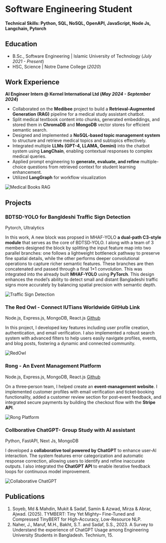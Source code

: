 # Software Engineering Student

#### Technical Skills: Python, SQL, NoSQL, OpenAPI, JavaScript, Node Js, Langchain, Pytorch 

## Education			        		
- B.Sc., Software Engineering | Islamic University of Technology (_July 2021 - Present_)
- HSC, Science                |         Notre Dame College               (_2020_)
  
## Work Experience
**AI Engineer Intern @ Kernel International Ltd (_May 2024 - September 2024_)**
- Collaborated on the **Medibee** project to build a **Retrieval-Augmented Generation (RAG)** pipeline for a medical study assistant chatbot.  
- Split medical textbook content into chunks, generated embeddings, and stored them in **ChromaDB** and **MongoDB** vector stores for efficient semantic search.  
- Designed and implemented a **NoSQL-based topic management system** to structure and retrieve medical topics and subtopics effectively.  
- Integrated multiple **LLMs (GPT-4, LLAMA, Gemini)** into the chatbot system using **LangChain**, enabling contextual responses to complex medical queries.  
- Applied prompt engineering to **generate, evaluate, and refine** multiple-choice questions from retrieved context for student learning enhancement.  
- Utilized **LangGraph** for workflow visualization   

![Medical Books RAG](/assets/img/Medibee_AI.png)

## Projects
### BDTSD-YOLO for Bangldeshi Traffic Sign Detection
Pytorch, Ultralytics

In this work, A new block was propsed in MHAF-YOLO **a dual‑path C3‑style module** that serves as the core of BDTSD‑YOLO. I along with a team of 3 members designed the block by splitting the input feature map into two parallel branches: one follows a lightweight bottleneck pathway to preserve fine spatial details, while the other performs deeper convolutional operations to capture richer semantic features. These branches are then concatenated and passed through a final 1×1 convolution. This was integrated into the already built **MHAF-YOLO**  using **PyTorch**. This design enhances the model’s ability to detect small and distant Bangladeshi traffic signs more accurately by balancing spatial precision with semantic depth.


![Traffic Sign Detection](/assets/img/Traffic_Sign.png)

### The Red Owl - Connect IUTians Worldwide GitHub Link
Node.js, Express.js, MongoDB, React.js
[Github](https://github.com/Samin-Sadaf7/TheRedOwl.git)

In this project, I developed key features including user profile creation, authentication, and email verification. I also implemented a robust search system with advanced filters to help users easily navigate profiles, events, and blog posts, fostering a dynamic and connected community.

![RedOwl](/assets/img/redowl.png)

### Rong - An Event Management Platform
Node.js, Express.js, MongoDB, React.js
[Github](https://github.com/Samin-Sadaf7/Rong---An-event-management-system.git)

On a three‑person team, I helped create an **event‑management website**. I implemented customer profiles with email verification and ticket‑booking functionality, added a customer review section for post‑event feedback, and integrated secure payments by building the checkout flow with the **Stripe API**.

![Rong Platform](/assets/img/rong.png)

### Collborative ChatGPT- Group Study with AI assistant
Python, FastAPI, Next Js, MongoDB 

I developed a **collaborative tool powered by ChatGPT** to enhance user‑AI interaction. The system features error categorization and automatic response correction, allowing users to identify and refine inaccurate outputs. I also integrated the **ChatGPT API** to enable iterative feedback loops for continuous model improvement.


![Collaborative ChatGPT](/assets/img/CollaborativeGPT.png)


## Publications
1. Soyeb, Md & Mahdin, Mukit & Sadaf, Samin & Azwad, Mirza & Abrar, Ajwad. (2025). TYMBERT: Tiny Yet Mighty– Fine-Tuned and Compressed TinyBERT for High-Accuracy, Low-Resource NLP. 
2. Naher, J., Maruf, M.H., Bakht, S.T. and Sadaf, S.S., 2023. A Survey to Understand the experience of ChatGPT Usage among Engineering University Students in Bangladesh. Technium, 15.



